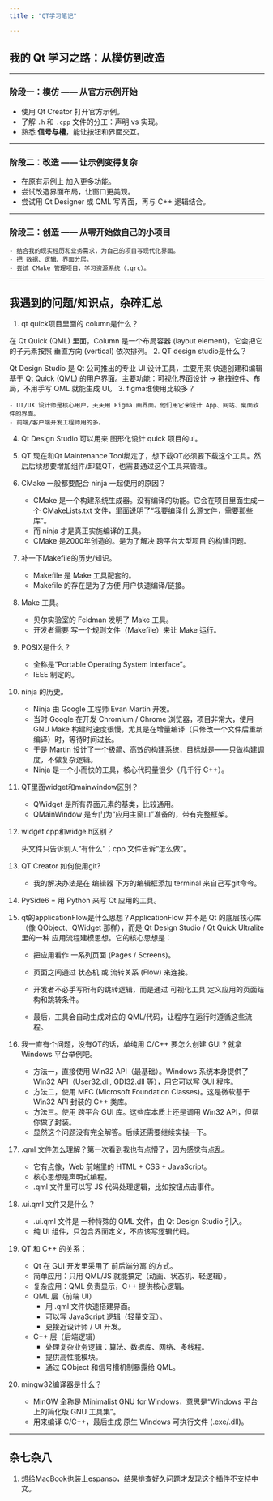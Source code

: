 ```yaml
---
title : "QT学习笔记"

---
```




## 我的 Qt 学习之路：从模仿到改造

---

### 阶段一：模仿 —— 从官方示例开始

- 使用 Qt Creator 打开官方示例。  
- 了解 `.h` 和 `.cpp` 文件的分工：声明 vs 实现。  
- 熟悉 **信号与槽**，能让按钮和界面交互。  

---

### 阶段二：改造 —— 让示例变得复杂
- 在原有示例上 加入更多功能。
- 尝试改造界面布局，让窗口更美观。
- 尝试用 Qt Designer 或 QML 写界面，再与 C++ 逻辑结合。

---

### 阶段三：创造 —— 从零开始做自己的小项目
    - 结合我的现实经历和业务需求，为自己的项目写现代化界面。
	- 把 数据、逻辑、界面分层。
	- 尝试 CMake 管理项目，学习资源系统（.qrc）。

---

## 我遇到的问题/知识点，杂碎汇总
1. qt quick项目里面的 column是什么？

在 Qt Quick (QML) 里面，Column 是一个布局容器 (layout element)，它会把它的子元素按照 垂直方向 (vertical) 依次排列。
2. QT design studio是什么？

Qt Design Studio 是 Qt 公司推出的专业 UI 设计工具，主要用来 快速创建和编辑基于 Qt Quick (QML) 的用户界面。主要功能：可视化界面设计 → 拖拽控件、布局，不用手写 QML 就能生成 UI。
3. figma谁使用比较多？

    - UI/UX 设计师是核心用户，天天用 Figma 画界面。他们用它来设计 App、网站、桌面软件的界面。
    - 前端/客户端开发工程师用的多。
4. Qt Design Studio 可以用来 图形化设计 quick 项目的ui。
5. QT 现在和Qt Maintenance Tool绑定了，想下载QT必须要下载这个工具。然后后续想要增加组件/卸载QT，也需要通过这个工具来管理。
6. CMake 一般都要配合 ninja 一起使用的原因？

    - CMake 是一个构建系统生成器。没有编译的功能。它会在项目里面生成一个 CMakeLists.txt 文件，里面说明了“我要编译什么源文件，需要那些库”。
    - 而 ninja 才是真正实施编译的工具。
    - CMake 是2000年创造的。是为了解决 跨平台大型项目 的构建问题。
7. 补一下Makefile的历史/知识。
    - Makefile 是 Make 工具配套的。
    - Makefile 的存在是为了方便 用户快速编译/链接。
8. Make 工具。

    - 贝尔实验室的 Feldman 发明了 Make 工具。
    - 开发者需要 写一个规则文件（Makefile）来让 Make 运行。
9. POSIX是什么？

    - 全称是“Portable Operating System Interface”。
    - IEEE 制定的。
10. ninja 的历史。
    
    - Ninja 由 Google 工程师 Evan Martin 开发。
    - 当时 Google 在开发 Chromium / Chrome 浏览器，项目非常大，使用 GNU Make 构建时速度很慢，尤其是在增量编译（只修改一个文件后重新编译）时，等待时间过长。
    - 于是 Martin 设计了一个极简、高效的构建系统，目标就是——只做构建调度，不做复杂逻辑。
    - Ninja 是一个小而快的工具，核心代码量很少（几千行 C++）。
11. QT里面widget和mainwindow区别？

    - QWidget 是所有界面元素的基类，比较通用。
    - QMainWindow 是专门为“应用主窗口”准备的，带有完整框架。
12. widget.cpp和widge.h区别？

    头文件只告诉别人“有什么”；cpp 文件告诉“怎么做”。
13. QT Creator 如何使用git?

    - 我的解决办法是在 编辑器 下方的编辑框添加 terminal 来自己写git命令。
14. PySide6 = 用 Python 来写 Qt 应用的工具。

13. qt的applicationFlow是什么思想？ApplicationFlow 并不是 Qt 的底层核心库（像 QObject、QWidget 那样），而是 Qt Design Studio / Qt Quick Ultralite 里的一种 应用流程建模思想。它的核心思想是：

    - 把应用看作 一系列页面 (Pages / Screens)。

    - 页面之间通过 状态机 或 流转关系 (Flow) 来连接。

    - 开发者不必手写所有的跳转逻辑，而是通过 可视化工具 定义应用的页面结构和跳转条件。

    - 最后，工具会自动生成对应的 QML/代码，让程序在运行时遵循这些流程。
14. 我一直有个问题，没有QT的话，单纯用 C/C++ 要怎么创建 GUI？就拿 Windows 平台举例吧。

    - 方法一，直接使用 Win32 API（最基础）。Windows 系统本身提供了 Win32 API（User32.dll, GDI32.dll 等），用它可以写 GUI 程序。
    - 方法二，使用 MFC (Microsoft Foundation Classes)。这是微软基于 Win32 API 封装的 C++ 类库。
    - 方法三。使用 跨平台 GUI 库。这些库本质上还是调用 Win32 API，但帮你做了封装。
    - 显然这个问题没有完全解答。后续还需要继续实操一下。
15. .qml 文件怎么理解？第一次看到我也有点懵了，因为感觉有点乱。

    - 它有点像，Web 前端里的 HTML + CSS + JavaScript。
    - 核心思想是声明式编程。
    - .qml 文件里可以写 JS 代码处理逻辑，比如按钮点击事件。

16. .ui.qml 文件又是什么？

    - .ui.qml 文件是 一种特殊的 QML 文件，由 Qt Design Studio 引入。
    - 纯 UI 组件，只包含界面定义，不应该写逻辑代码。
17. QT 和 C++ 的关系：
    - Qt 在 GUI 开发里采用了 前后端分离 的方式。
    - 简单应用：只用 QML/JS 就能搞定（动画、状态机、轻逻辑）。
    - 复杂应用：QML 负责显示，C++ 提供核心逻辑。
    - QML 层（前端 UI）
         - 用 .qml 文件快速搭建界面。
         - 可以写 JavaScript 逻辑（轻量交互）。
         - 更接近设计师 / UI 开发。
    - C++ 层（后端逻辑）
       - 处理复杂业务逻辑：算法、数据库、网络、多线程。
       - 提供高性能模块。
       - 通过 QObject 和信号槽机制暴露给 QML。
18. mingw32编译器是什么？
    - MinGW 全称是 Minimalist GNU for Windows，意思是“Windows 平台上的简化版 GNU 工具集”。
    - 用来编译 C/C++，最后生成 原生 Windows 可执行文件 (.exe/.dll)。



--- 

## 杂七杂八

1. 想给MacBook也装上espanso，结果排查好久问题才发现这个插件不支持中文。